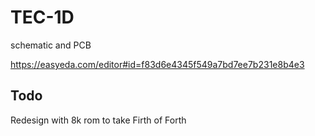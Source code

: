 # TEC-1D 
schematic and PCB

https://easyeda.com/editor#id=f83d6e4345f549a7bd7ee7b231e8b4e3

## Todo

Redesign with 8k rom to take Firth of Forth
